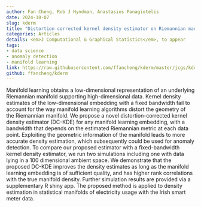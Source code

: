 ```yaml
---
author: Fan Cheng, Rob J Hyndman, Anastasios Panagiotelis
date: 2024-10-07
slug: kderm
title: "Distortion corrected kernel density estimator on Riemannian manifolds"
categories: Articles
details: <em>J Computational & Graphical Statistics</em>, to appear
tags:
- data science
- anomaly detection
- manifold learning
link: https://raw.githubusercontent.com/ffancheng/kderm/master/jcgs/kderm_jcgs.pdf
github: ffancheng/kderm
---
```


Manifold learning obtains a low-dimensional representation of an underlying Riemannian manifold supporting high-dimensional data. Kernel density estimates of the low-dimensional embedding with a fixed bandwidth fail to account for the way manifold learning algorithms distort the geometry of the Riemannian manifold. We propose a novel distortion-corrected kernel density estimator (DC-KDE) for any manifold learning embedding, with a bandwidth that depends on the estimated Riemannian metric at each data point. Exploiting the geometric information of the manifold leads to more accurate density estimation, which subsequently could be used for anomaly detection. To compare our proposed estimator with a fixed-bandwidth kernel density estimator, we run two simulations including one with data lying in a 100 dimensional ambient space. We demonstrate that the proposed DC-KDE improves the density estimates as long as the manifold learning embedding is of sufficient quality, and has higher rank correlations with the true manifold density. Further simulation results are provided via a supplementary  R shiny app. The proposed method is applied to density estimation in statistical manifolds of electricity usage with the Irish smart meter data.
